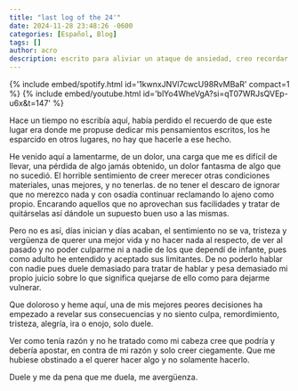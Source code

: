 ```yaml
---
title: "last log of the 24'"
date: 2024-11-28 23:48:26 -0600
categories: [Español, Blog]
tags: []
author: acro 
description: escrito para aliviar un ataque de ansiedad, creo recordar
---
```


{% include embed/spotify.html id='1kwnxJNVl7cwcU98RvMBaR' compact=1 %}
{% include embed/youtube.html id='blYo4WheVgA?si=qT07WRJsQVEp-u6x&t=147' %}


Hace un tiempo no escribía aquí, había perdido el recuerdo de que este lugar era donde me propuse dedicar mis pensamientos escritos, los he esparcido en otros lugares, no hay que hacerle a ese hecho.

He venido aquí a lamentarme, de un dolor, una carga que me es difícil de llevar, una pérdida de algo jamás obtenido, un dolor fantasma de algo que no sucedió.
El horrible sentimiento de creer merecer otras condiciones materiales, unas mejores, y no tenerlas. de no tener el descaro de ignorar que no merezco nada y con osadía continuar reclamando lo ajeno como propio. Encarando aquellos que no aprovechan sus facilidades y tratar de quitárselas así dándole un supuesto buen uso a las mismas.

Pero no es así, días inician y días acaban, el sentimiento no se va, tristeza y vergüenza de querer una mejor vida y no hacer nada al respecto, de ver al pasado y no poder culparme ni a nadie de los que dependí de infante, pues como adulto he entendido y aceptado sus limitantes. De no poderlo hablar con nadie pues duele demasiado para tratar de hablar y pesa demasiado mi propio juicio sobre lo que significa quejarse de ello como para dejarme vulnerar. 

Que doloroso y heme aquí, una de mis mejores peores decisiones ha empezado a revelar sus consecuencias y no siento culpa, remordimiento, tristeza, alegría, ira o enojo, solo duele.

Ver como tenía razón y no he tratado como mi cabeza cree que podría y debería apostar, en contra de mi razón y solo creer ciegamente. Que me hubiese obstinado a el querer hacer algo y no solamente hacerlo. 

Duele y me da pena que me duela, me avergüenza.
